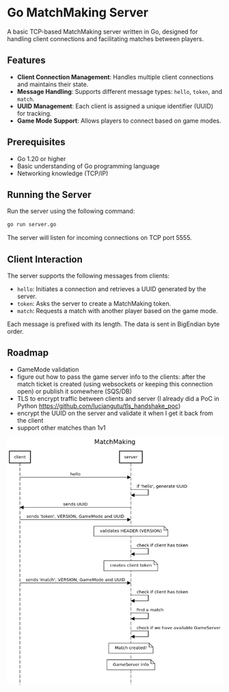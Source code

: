 # Go MatchMaking Server

A basic TCP-based MatchMaking server written in Go, designed for handling client connections and facilitating matches between players.

## Features

- **Client Connection Management**: Handles multiple client connections and maintains their state.
- **Message Handling**: Supports different message types: `hello`, `token`, and `match`.
- **UUID Management**: Each client is assigned a unique identifier (UUID) for tracking.
- **Game Mode Support**: Allows players to connect based on game modes.

## Prerequisites

- Go 1.20 or higher
- Basic understanding of Go programming language
- Networking knowledge (TCP/IP)

## Running the Server

Run the server using the following command:

```bash
go run server.go
```

The server will listen for incoming connections on TCP port 5555.

## Client Interaction
The server supports the following messages from clients:

- `hello`: Initiates a connection and retrieves a UUID generated by the server.
- `token`: Asks the server to create a MatchMaking token.
- `match`: Requests a match with another player based on the game mode.

Each message is prefixed with its length. The data is sent in BigEndian byte order.

## Roadmap
- GameMode validation
- figure out how to pass the game server info to the clients: after the match ticket is created (using websockets or keeping this connection open) or publish it somewhere (SQS/DB)
- TLS to encrypt traffic between clients and server (I already did a PoC in Python https://github.com/luciangutu/tls_handshake_poc)
- encrypt the UUID on the server and validate it when I get it back from the client
- support other matches than 1v1


![UML.png](UML.png)